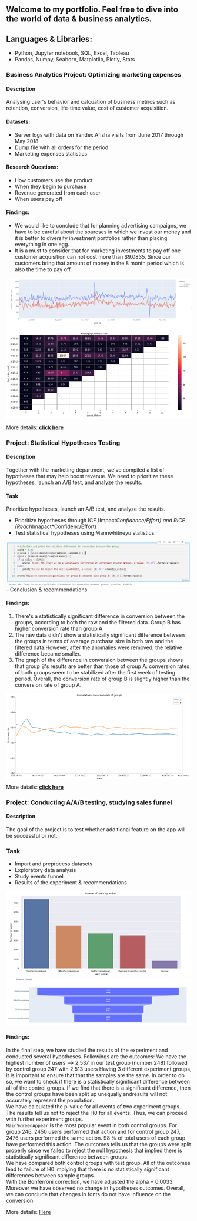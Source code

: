 ## Welcome to my portfolio. Feel free to dive into the world of data & business analytics.

## Languages & Libraries:
 - Python, Jupyter notebook, SQL, Excel, Tableau
 - Pandas, Numpy, Seaborn, Matplotlib, Plotly, Stats
 

### **Business Analytics Project:** **Optimizing marketing expenses**
#### **Description**
Analysing user's behavior and calcuation of business metrics such as retention, conversion, life-time value, cost of customer acquisition.
#### **Datasets:**
 - Server logs with data on Yandex.Afisha visits from June 2017 through May 2018  
 - Dump file with all orders for the period  
 - Marketing expenses statistics  

#### **Research Questions:**
 - How customers use the product  
 - When they begin to purchase  
 - Revenue generated from each user  
 - When users pay off  

#### **Findings:**
 - We would like to conclude that for planning advertising campaigns, we have to be careful about the sourcses in which we invest our money and it is better to diversify investment portfolios rather than placing everything in one egg. 
 - It is a must to consider that for marketing investments to pay off one customer acquisition can not cost more than $9.0835. Since our customers bring that amount of money in the 8 month period which is also the time to pay off.

<img src='images/device.jpeg' align='center'>
<img src='images/avg.jpeg' align='center'>

More details: **[click here](./Business_analytics)**


### **Project:** **Statistical Hypotheses Testing**
#### **Description**
Together with the marketing department, we've compiled a list of hypotheses that may help boost revenue.
We need to prioritize these hypotheses, launch an A/B test, and analyze the results.<br>
#### **Task**
Prioritize hypotheses, launch an A/B test, and analyze the results.

 - Prioritize hypotheses through ICE (Impact*Confidence/Effort) and RICE (Reach*Imapact*Confidenc/Effort)
 - Test statistical hypotheses using Mannwhitneyu statistics
 <img src='AB_statistical_hypotheses_testing/images/hypothesis.jpeg' align='center'>
 - Conclusion & recommendations


#### **Findings:**
1. There's a statistically significant difference in conversion between the groups, according to both the raw and the filtered data. Group B has higher conversion rate than group A.
2. The raw data didn't show a statistically significant difference between the groups in terms of average purchase size in both raw and the filtered data.However, after the anomalies were removed, the relative difference became smaller.
3. The graph of the difference in conversion between the groups shows that group B's results are better than those of group A: conversion rates of both groups seem to be stabilized after the first week of testing period. Overall, the conversion rate of group B is slightly higher than the conversion rate of group A.

<img src='images/conversion.jpeg' align='center'>

More details: **[click here](./AB_statistical_hypotheses_testing)**


### **Project:** **Conducting A/A/B testing, studying sales funnel**
#### **Description**  
The goal of the project is to test whether additional feature on the app will be successful or not.
### **Task**  
 - Import and preprocess datasets
 - Exploratory data analysis
 - Study events funnel
 - Results of the experiment & recommendations

<p align='center'>
<img src='images/users.jpeg'>
<img src='images/funnel.jpeg'>
</p>

#### **Findings:**  
In the final step, we have studied the results of the experiment and conducted several hypotheses. Followings are the outcomes:
We have the highest number of users --> 2,537 in our test group (number 248) followed by control group 247 with 2,513 users
Having 3 different experiment groups, it is important to ensure that that the samples are the same. In order to do so, we want to check if there is a statistically significant difference between all of the control groups. If we find that there is a significant difference, then the control groups have been split up unequally andresults will not accurately represent the population.  
We have calculated the p-value for all events of two experiment groups. The results tell us not to reject the H0 for all events. Thus, we can proceed with further experiment groups.  
`MainScreenAppear` is the most popular event in both control groups. For group 246, 2450 users performed that action and for control group 247, 2476 users performed the same action. 98 % of total users of each group have performed this action. The outcomes tells us that the groups were split properly since we failed to reject the null hypothesis that implied there is statistically significant difference between groups.  
We have compared both control groups with test group. All of the outcomes lead to failure of H0 implying that there is no statistically significant differences between sample groups.   
With the Bonferroni correction, we have adjusted the alpha = 0.0033. Moreover we have observed no change in hypotheses outcomes. Overall, we can conclude that changes in fonts do not have influence on the conversion.  

More details: [Here](./AAB_testing_user_behavior) 




